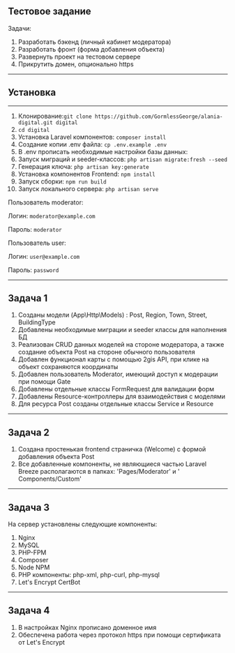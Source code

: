 ## Тестовое задание

Задачи:

1. Разработать бэкенд (личный кабинет модератора)
2. Разработать фронт (форма добавления объекта)
3. Развернуть проект на тестовом сервере
4. Прикрутить домен, опционально https

___

## Установка

___

1. Клонирование:`git clone https://github.com/GormlessGeorge/alania-digital.git digital`
2. `cd digital`
3. Установка Laravel компонентов: `composer install`
4. Создание копии .env файла: `cp .env.example .env`
5. В .env прописать необходимые настройки базы данных:
6. Запуск миграций и seeder-классов: `php artisan migrate:fresh --seed`
7. Генерация ключа: `php artisan key:generate`
8. Установка компонентов Frontend: `npm install`
9. Запуск сборки: `npm run build`
10. Запуск локального сервера: `php artisan serve`

Пользователь moderator:

Логин: `moderator@example.com`

Пароль: `moderator`

Пользователь user:

Логин: `user@example.com`

Пароль: `password`
___

## Задача 1

1. Созданы модели (App\Http\Models) : Post, Region, Town, Street, BuildingType
2. Добавлены необходимые миграции и seeder классы для наполнения БД
2. Реализован CRUD данных моделей на стороне модератора, а также создание объекта Post на стороне обычного пользователя
3. Добавлен функционал карты с помощью 2gis API, при клике на объект сохраняются координаты
4. Добавлен пользователь Moderator, имеющий доступ к модерации при помощи Gate
5. Добавлены отдельные классы FormRequest для валидации форм
6. Добавлены Resource-контроллеры для взаимодействия с моделями
7. Для ресурса Post созданы отдельные классы Service и Resource

___

## Задача 2

1. Создана простенькая frontend страничка (Welcome) с формой добавления объекта Post
2. Все добавленные компоненты, не являющиеся частью Laravel Breeze располагаются в папках: 'Pages/Moderator' и '
   Components/Custom'

___

## Задача 3

На сервер установлены следующие компоненты:

1. Nginx
2. MySQL
3. PHP-FPM
4. Composer
5. Node NPM
6. PHP компоненты:
   php-xml,
   php-curl,
   php-mysql
7. Let's Encrypt CertBot
___

## Задача 4
1. В настройках Nginx прописано доменное имя
2. Обеспечена работа через протокол https при помощи сертификата от Let's Encrypt
